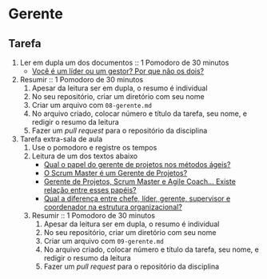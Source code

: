 # Gerente

## Tarefa

1. Ler em dupla um dos documentos :: 1 Pomodoro de 30 minutos
   - [Você é um líder ou um gestor? Por que não os dois?](http://www.administradores.com.br/artigos/carreira/voce-e-um-lider-ou-um-gestor-por-que-nao-os-dois/96247/)
2. Resumir :: 1 Pomodoro de 30 minutos
   1. Apesar da leitura ser em dupla, o resumo é individual
   2. No seu repositório, criar um diretório com seu nome
   3. Criar um arquivo com `08-gerente.md`
   4. No arquivo criado, colocar número e título da tarefa, seu nome, e redigir o resumo da leitura
   5. Fazer um _pull request_ para o repositório da disciplina
3. Tarefa extra-sala de aula
   1. Use o pomodoro e registre os tempos
   2. Leitura de um dos textos abaixo
      - [Qual o papel do gerente de projetos nos métodos ágeis?](https://www.projectbuilder.com.br/blog/qual-o-papel-do-gerente-de-projetos-nos-metodos-ageis/)
      - [O Scrum Master é um Gerente de Projetos?](http://netproject.com.br/blog/o-scrum-master-e-um-gerente-de-projetos/)
      - [Gerente de Projetos, Scrum Master e Agile Coach… Existe relação entre esses papéis?](http://www.annelisegripp.com.br/gerente-de-projetos-scrum-master-e-agile-coach-qual-a-relacao-entre-esses-papeis/)
      - [Qual a diferença entre chefe, líder, gerente, supervisor e coordenador na estrutura organizacional?](https://www.treasy.com.br/blog/lider-chefe-gerente-coordenador-supervisor/)
   3. Resumir :: 1 Pomodoro de 30 minutos
      1. Apesar da leitura ser em dupla, o resumo é individual
      2. No seu repositório, criar um diretório com seu nome
      3. Criar um arquivo com `09-gerente.md`
      4. No arquivo criado, colocar número e título da tarefa, seu nome, e redigir o resumo da leitura
      5. Fazer um _pull request_ para o repositório da disciplina

